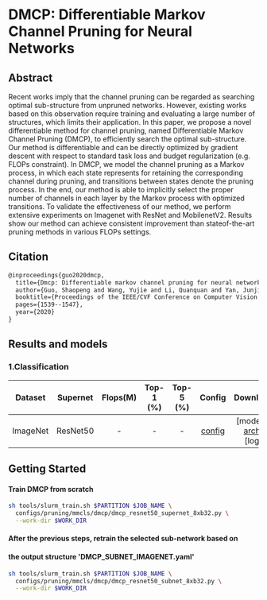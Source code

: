 # DMCP: Differentiable Markov Channel Pruning for Neural Networks


## Abstract

Recent works imply that the channel pruning can be regarded as searching optimal sub-structure from unpruned networks. However, existing works based on this observation require training and evaluating a large number of structures, which limits their application. In this paper, we propose a novel differentiable method for channel pruning, named Differentiable Markov Channel Pruning (DMCP), to efficiently search the optimal sub-structure. Our method is differentiable and can be directly optimized by gradient descent with respect to standard task loss and budget regularization (e.g. FLOPs constraint). In DMCP, we model the channel pruning as a Markov process, in which each state represents for retaining the corresponding channel during pruning, and transitions between states denote the pruning process. In the end, our method is able to implicitly select the proper number of channels in each layer by the Markov process with optimized transitions. To validate the effectiveness of our method, we perform extensive experiments on Imagenet with ResNet and MobilenetV2. Results show our method can achieve consistent improvement than stateof-the-art pruning methods in various FLOPs settings.



## Citation

```latex
@inproceedings{guo2020dmcp,
  title={Dmcp: Differentiable markov channel pruning for neural networks},
  author={Guo, Shaopeng and Wang, Yujie and Li, Quanquan and Yan, Junjie},
  booktitle={Proceedings of the IEEE/CVF Conference on Computer Vision and Pattern Recognition},
  pages={1539--1547},
  year={2020}
}
```

## Results and models
### 1.Classification
|Dataset|       Supernet      | Flops(M) | Top-1 (%) | Top-5 (%) | Config | Download |
|:---------------------:|:---------------------:|:------:|:---------:|:--------:|:---------:|:------:|
|ImageNet|   ResNet50 |  - | - | - | [config](./dmcp_resnet50_supernet_8xb32.py) | [model] / [arch](./DMCP_SUBNET_IMAGENET.yaml)/ [log] |


## Getting Started
#### Train DMCP from scratch
```bash
sh tools/slurm_train.sh $PARTITION $JOB_NAME \
  configs/pruning/mmcls/dmcp/dmcp_resnet50_supernet_8xb32.py \
  --work-dir $WORK_DIR
```
#### After the previous steps, retrain the selected sub-network based on
#### the output structure 'DMCP_SUBNET_IMAGENET.yaml'
```bash
sh tools/slurm_train.sh $PARTITION $JOB_NAME \
  configs/pruning/mmcls/dmcp/dmcp_resnet50_subnet_8xb32.py \
  --work-dir $WORK_DIR
```
